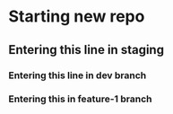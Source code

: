 # Starting new repo
## Entering this line in staging
### Entering this line in dev branch
### Entering this in feature-1 branch